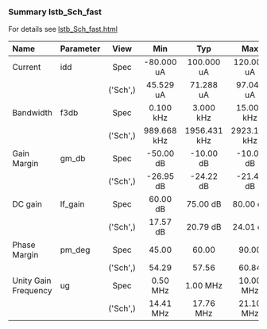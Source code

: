 ### Summary lstb_Sch_fast

For details see <a href='lstb_Sch_fast.html'>lstb_Sch_fast.html</a>

|**Name**|**Parameter**|**View**|**Min** | **Typ** | **Max**|
|:---|:---|:---:|:---:|:---:|:---:|
|Current|idd | Spec | -80.000 uA | 100.000 uA | 120.000 uA |
| | | ('Sch',)|45.529 uA | 71.288 uA | 97.046 uA |
|Bandwidth|f3db | Spec | 0.100 kHz | 3.000 kHz | 15.000 kHz |
| | | ('Sch',)|989.668 kHz | 1956.431 kHz | 2923.194 kHz |
|Gain Margin|gm\_db | Spec | -50.00 dB | -10.00 dB | -10.00 dB |
| | | ('Sch',)|-26.95 dB | -24.22 dB | -21.48 dB |
|DC gain|lf\_gain | Spec | 60.00 dB | 75.00 dB | 80.00 dB |
| | | ('Sch',)|17.57 dB | 20.79 dB | 24.01 dB |
|Phase Margin|pm\_deg | Spec | 45.00  | 60.00  | 90.00  |
| | | ('Sch',)|54.29  | 57.56  | 60.84  |
|Unity Gain Frequency|ug | Spec | 0.50 MHz | 1.00 MHz | 10.00 MHz |
| | | ('Sch',)|14.41 MHz | 17.76 MHz | 21.10 MHz |
